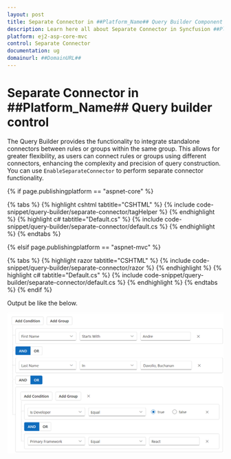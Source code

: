 ```yaml
---
layout: post
title: Separate Connector in ##Platform_Name## Query Builder Component | Syncfusion
description: Learn here all about Separate Connector in Syncfusion ##Platform_Name## Query Builder component of Syncfusion Essential JS 2 and more.
platform: ej2-asp-core-mvc
control: Separate Connector
documentation: ug
domainurl: ##DomainURL##
---
```



# Separate Connector in ##Platform_Name## Query builder control

The Query Builder provides the functionality to integrate standalone connectors between rules or groups within the same group. This allows for greater flexibility, as users can connect rules or groups using different connectors, enhancing the complexity and precision of query construction. You can use `EnableSeparateConnector` to perform separate connector functionality.

{% if page.publishingplatform == "aspnet-core" %}

{% tabs %}
{% highlight cshtml tabtitle="CSHTML" %}
{% include code-snippet/query-builder/separate-connector/tagHelper %}
{% endhighlight %}
{% highlight c# tabtitle="Default.cs" %}
{% include code-snippet/query-builder/separate-connector/default.cs %}
{% endhighlight %}
{% endtabs %}

{% elsif page.publishingplatform == "aspnet-mvc" %}

{% tabs %}
{% highlight razor tabtitle="CSHTML" %}
{% include code-snippet/query-builder/separate-connector/razor %}
{% endhighlight %}
{% highlight c# tabtitle="Default.cs" %}
{% include code-snippet/query-builder/separate-connector/default.cs %}
{% endhighlight %}
{% endtabs %}
{% endif %}

Output be like the below.

![Query builder Sample](images/separate-connector.png)
